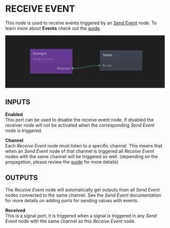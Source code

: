 # RECEIVE EVENT

This node is used to receive events triggered by an [Send Event][0] node. To learn more about **Events** check out the [guide](/guides/events.md).


![](receive-event.png)

<div class = "node-inputs">

## INPUTS
**Enabled**  
This port can be used to disable the receive event node. If disabled the receiver node will not
be activated when the corresponding _Send Event_ node is triggered.

**Channel**  
Each _Receive Event_ node must listen to a specific channel. This means that when an _Send Event_
node of that channel is triggered all _Receive Event_ nodes with the same channel will be triggered as well. (depending on the propagation, please review the [guide](/guides/events.md) for more details)

</div>

<div class = "node-outputs">

## OUTPUTS
The _Receive Event_ node will automatically get outputs from all _Send Event_ nodes connected
to the same channel. See the _Send Event_ documentation for more details on adding ports for sending values with events.

</div>

**Received**  
This is a signal port, it is triggered when a signal is triggered in any _Send Event_ node with
the same channel as this _Receive Event_ node.

[0]: /nodes/standard/send-event.md
